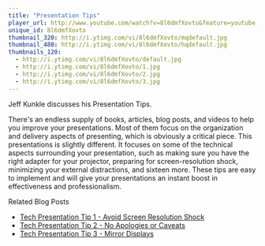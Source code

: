 ```yaml
---
title: "Presentation Tips"
player_url: http://www.youtube.com/watch?v=8l6dmfXovto&feature=youtube_gdata_player
unique_id: 8l6dmfXovto 
thumbnail_320: http://i.ytimg.com/vi/8l6dmfXovto/mqdefault.jpg
thumbnail_480: http://i.ytimg.com/vi/8l6dmfXovto/hqdefault.jpg
thumbnails_120: 
  - http://i.ytimg.com/vi/8l6dmfXovto/default.jpg
  - http://i.ytimg.com/vi/8l6dmfXovto/1.jpg
  - http://i.ytimg.com/vi/8l6dmfXovto/2.jpg
  - http://i.ytimg.com/vi/8l6dmfXovto/3.jpg
---
```

Jeff Kunkle discusses his Presentation Tips.

There's an endless supply of books, articles, blog posts, and videos to help you improve your presentations. Most of them focus on the organization and delivery aspects of presenting, which is obviously a critical piece. This presentations is slightly different. It focuses on some of the technical aspects surrounding your presentation, such as making sure you have the right adapter for your projector, preparing for screen-resolution shock, minimizing your external distractions, and sixteen more. These tips are easy to implement and will give your presentations an instant boost in effectiveness and professionalism.

Related Blog Posts

- [Tech Presentation Tip 1 - Avoid Screen Resolution Shock](http://www.nearinfinity.com/blogs/jeff_kunkle/2012/07/26/tech-presentation-tip-1-avoid-screen-resolution-shock.html)
- [Tech Presentation Tip 2 - No Apologies or Caveats](http://www.nearinfinity.com/blogs/jeff_kunkle/2012/08/06/tech-presentation-tip-2-no-apologies-or-caveats.html)
- [Tech Presentation Tip 3 - Mirror Displays](http://www.nearinfinity.com/blogs/jeff_kunkle/2012/08/14/tech-presentation-tip-3-mirror-displays.html)